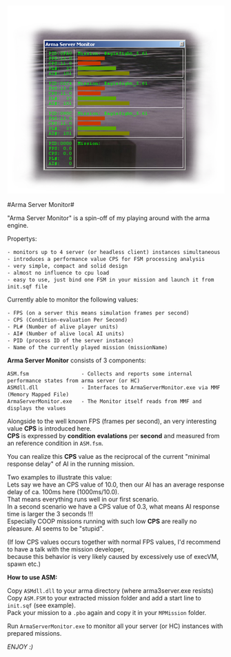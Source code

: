 ![Arma Server Monitor](picture/ASMCapture.PNG)

#Arma Server Monitor#

"Arma Server Monitor" is a spin-off of my playing around with the arma engine.

Propertys:

	- monitors up to 4 server (or headless client) instances simultaneous 
	- introduces a performance value CPS for FSM processing analysis
	- very simple, compact and solid design
	- almost no influence to cpu load
	- easy to use, just bind one FSM in your mission and launch it from init.sqf file	

Currently able to monitor the following values:

	- FPS (on a server this means simulation frames per second)
	- CPS (Condition-evaluation Per Second)
	- PL# (Number of alive player units)
	- AI# (Number of alive local AI units)
	- PID (process ID of the server instance)
	- Name of the currently played mission (missionName)

**Arma Server Monitor** consists of 3 components:

	ASM.fsm 				- Collects and reports some internal performance states from arma server (or HC)
	ASMdll.dll 				- Interfaces to ArmaServerMonitor.exe via MMF (Memory Mapped File)
	ArmaServerMonitor.exe 	- The Monitor itself reads from MMF and displays the values


Alongside to the well known FPS (frames per second), an very interesting value **CPS** is introduced here.    
**CPS** is expressed by **condition** **evalations** per **second** and measured from an reference condition in `ASM.fsm`.   

You can realize this **CPS** value as the reciprocal of the current "minimal response delay" of AI in the running mission.    

Two examples to illustrate this value:   
Lets say we have an CPS value of 10.0, then our AI has an average response delay of ca. 100ms here (1000ms/10.0).   
That means everything runs well in our first scenario.         
In a second scenario we have a CPS value of 0.3, what means AI response time is larger the 3 seconds !!!    
Especially COOP missions running with such low **CPS** are really no pleasure. AI seems to be "stupid".   

(If low CPS values occurs together with normal FPS values, I'd recommend to have a talk with the mission developer,    
because this behavior is very likely caused by excessively use of execVM, spawn etc.)    


**How to use ASM:**

Copy `ASMdll.dll` to your arma directory (where arma3server.exe resists)   
Copy `ASM.FSM` to your extracted mission folder and add a start line to `init.sqf` (see example).    
Pack your mission to a `.pbo` again and copy it in your `MPMission` folder.

Run `ArmaServerMonitor.exe` to monitor all your server (or HC) instances with prepared missions.


*ENJOY :)*